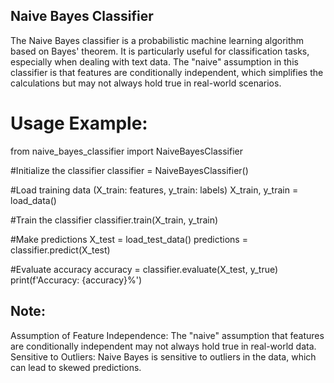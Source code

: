 ## Naive Bayes Classifier
The Naive Bayes classifier is a probabilistic machine learning algorithm based on Bayes' theorem. It is particularly useful for classification tasks, especially when dealing with text data. The "naive" assumption in this classifier is that features are conditionally independent, which simplifies the calculations but may not always hold true in real-world scenarios.

# Usage Example:
from naive_bayes_classifier import NaiveBayesClassifier

 #Initialize the classifier
classifier = NaiveBayesClassifier()

 #Load training data (X_train: features, y_train: labels)
X_train, y_train = load_data()

 #Train the classifier
classifier.train(X_train, y_train)

 #Make predictions
X_test = load_test_data()
predictions = classifier.predict(X_test)

 #Evaluate accuracy
accuracy = classifier.evaluate(X_test, y_true)
print(f'Accuracy: {accuracy}%')

## Note:
Assumption of Feature Independence: The "naive" assumption that features are conditionally independent may not always hold true in real-world data.
Sensitive to Outliers: Naive Bayes is sensitive to outliers in the data, which can lead to skewed predictions.
